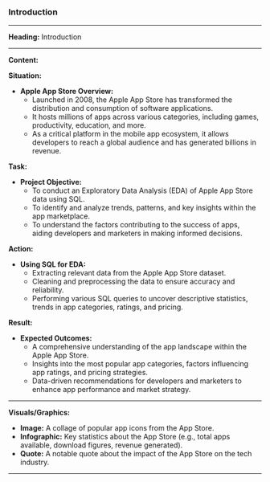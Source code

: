### Introduction

---

**Heading:** Introduction

---

**Content:**

**Situation:**
- **Apple App Store Overview:**
  - Launched in 2008, the Apple App Store has transformed the distribution and consumption of software applications.
  - It hosts millions of apps across various categories, including games, productivity, education, and more.
  - As a critical platform in the mobile app ecosystem, it allows developers to reach a global audience and has generated billions in revenue.

**Task:**
- **Project Objective:**
  - To conduct an Exploratory Data Analysis (EDA) of Apple App Store data using SQL.
  - To identify and analyze trends, patterns, and key insights within the app marketplace.
  - To understand the factors contributing to the success of apps, aiding developers and marketers in making informed decisions.

**Action:**
- **Using SQL for EDA:**
  - Extracting relevant data from the Apple App Store dataset.
  - Cleaning and preprocessing the data to ensure accuracy and reliability.
  - Performing various SQL queries to uncover descriptive statistics, trends in app categories, ratings, and pricing.

**Result:**
- **Expected Outcomes:**
  - A comprehensive understanding of the app landscape within the Apple App Store.
  - Insights into the most popular app categories, factors influencing app ratings, and pricing strategies.
  - Data-driven recommendations for developers and marketers to enhance app performance and market strategy.

---

**Visuals/Graphics:**
- **Image:** A collage of popular app icons from the App Store.
- **Infographic:** Key statistics about the App Store (e.g., total apps available, download figures, revenue generated).
- **Quote:** A notable quote about the impact of the App Store on the tech industry.

---
